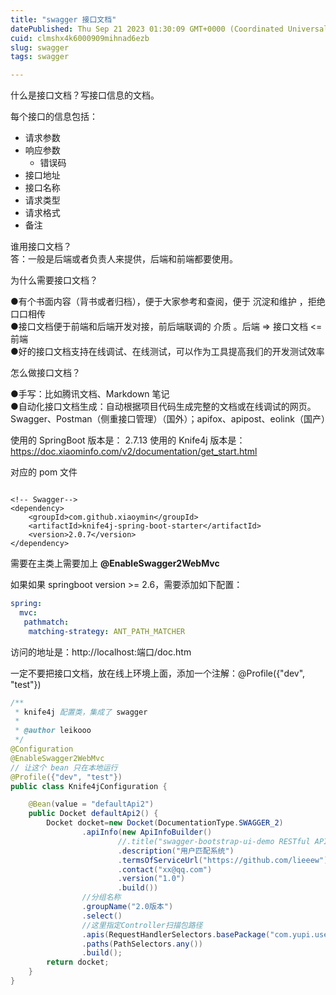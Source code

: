 ```yaml
---
title: "swagger 接口文档"
datePublished: Thu Sep 21 2023 01:30:09 GMT+0000 (Coordinated Universal Time)
cuid: clmshx4k6000909mihnad6ezb
slug: swagger
tags: swagger

---
```



什么是接口文档？写接口信息的文档。  

每个接口的信息包括：  
+ 请求参数  
+ 响应参数  
	- 错误码  
+ 接口地址  
+ 接口名称  
+ 请求类型  
+ 请求格式  
+ 备注


谁用接口文档？  
	答：一般是后端或者负责人来提供，后端和前端都要使用。  
  
为什么需要接口文档？  

●有个书面内容（背书或者归档），便于大家参考和查阅，便于 沉淀和维护 ，拒绝口口相传  
●接口文档便于前端和后端开发对接，前后端联调的 介质 。后端 => 接口文档 <= 前端  
●好的接口文档支持在线调试、在线测试，可以作为工具提高我们的开发测试效率  
  
怎么做接口文档？  

●手写：比如腾讯文档、Markdown 笔记  
●自动化接口文档生成：自动根据项目代码生成完整的文档或在线调试的网页。Swagger、Postman（侧重接口管理）（国外）；apifox、apipost、eolink（国产）



使用的 SpringBoot 版本是： 2.7.13 
使用的 Knife4j 版本是：https://doc.xiaominfo.com/v2/documentation/get_start.html

对应的 pom 文件

``` pom

<!-- Swagger-->  
<dependency>  
	<groupId>com.github.xiaoymin</groupId>  
	<artifactId>knife4j-spring-boot-starter</artifactId>  
	<version>2.0.7</version>  
</dependency>
```

需要在主类上需要加上 **@EnableSwagger2WebMvc**

如果如果 springboot version >= 2.6，需要添加如下配置：

```yml
spring: 
  mvc:  
   pathmatch:  
    matching-strategy: ANT_PATH_MATCHER
```

访问的地址是：http://localhost:端口/doc.htm



一定不要把接口文档，放在线上环境上面，添加一个注解：@Profile({"dev", "test"})


```java
/**
 * knife4j 配置类，集成了 swagger
 *
 * @author leikooo
 */
@Configuration
@EnableSwagger2WebMvc
// 让这个 bean 只在本地运行
@Profile({"dev", "test"})
public class Knife4jConfiguration {

    @Bean(value = "defaultApi2")
    public Docket defaultApi2() {
        Docket docket=new Docket(DocumentationType.SWAGGER_2)
                .apiInfo(new ApiInfoBuilder()
                        //.title("swagger-bootstrap-ui-demo RESTful APIs")
                        .description("用户匹配系统")
                        .termsOfServiceUrl("https://github.com/lieeew")
                        .contact("xx@qq.com")
                        .version("1.0")
                        .build())
                //分组名称
                .groupName("2.0版本")
                .select()
                //这里指定Controller扫描包路径
                .apis(RequestHandlerSelectors.basePackage("com.yupi.user_center.controller"))
                .paths(PathSelectors.any())
                .build();
        return docket;
    }
}
```

